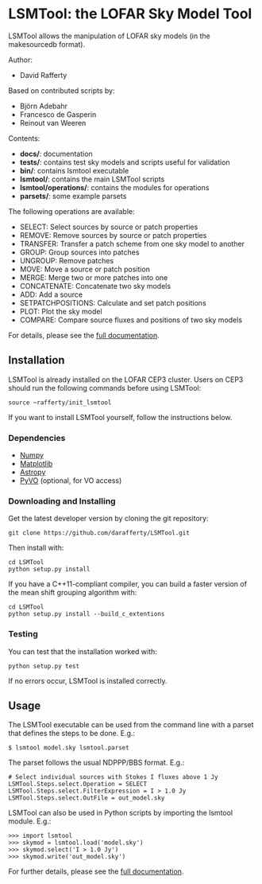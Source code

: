 LSMTool: the LOFAR Sky Model Tool
=================================

LSMTool allows the manipulation of LOFAR sky models (in the makesourcedb format).

Author:
* David Rafferty

Based on contributed scripts by:
* Björn Adebahr
* Francesco de Gasperin
* Reinout van Weeren

Contents:
* __docs/__: documentation
* __tests/__: contains test sky models and scripts useful for validation
* __bin/__: contains lsmtool executable
* __lsmtool/__: contains the main LSMTool scripts
* __lsmtool/operations/__: contains the modules for operations
* __parsets/__: some example parsets


The following operations are available:
* SELECT: Select sources by source or patch properties
* REMOVE: Remove sources by source or patch properties
* TRANSFER: Transfer a patch scheme from one sky model to another
* GROUP: Group sources into patches
* UNGROUP: Remove patches
* MOVE: Move a source or patch position
* MERGE: Merge two or more patches into one
* CONCATENATE: Concatenate two sky models
* ADD: Add a source
* SETPATCHPOSITIONS: Calculate and set patch positions
* PLOT: Plot the sky model
* COMPARE: Compare source fluxes and positions of two sky models

For details, please see the [full documentation](http://www.astron.nl/citt/lsmtool).

Installation
------------

LSMTool is already installed on the LOFAR CEP3 cluster. Users on CEP3
should run the following commands before using LSMTool:

    source ~rafferty/init_lsmtool

If you want to install LSMTool yourself, follow the instructions below.

### Dependencies

* [Numpy](http://www.numpy.org)
* [Matplotlib](http://www.matplotlib.org)
* [Astropy](http://www.astropy.org)
* [PyVO](http://pyvo.readthedocs.org) (optional, for VO access)

### Downloading and Installing

Get the latest developer version by cloning the git repository:

    git clone https://github.com/darafferty/LSMTool.git

Then install with:

    cd LSMTool
    python setup.py install

If you have a C++11-compliant compiler, you can build a faster
version of the mean shift grouping algorithm with:

    cd LSMTool
    python setup.py install --build_c_extentions

### Testing

You can test that the installation worked with:

    python setup.py test

If no errors occur, LSMTool is installed correctly.


Usage
-----

The LSMTool executable can be used from the command line with a parset that defines the steps
to be done. E.g.:

    $ lsmtool model.sky lsmtool.parset

The parset follows the usual NDPPP/BBS format. E.g.:

    # Select individual sources with Stokes I fluxes above 1 Jy
    LSMTool.Steps.select.Operation = SELECT
    LSMTool.Steps.select.FilterExpression = I > 1.0 Jy
    LSMTool.Steps.select.OutFile = out_model.sky

LSMTool can also be used in Python scripts by importing the lsmtool module. E.g.:

    >>> import lsmtool
    >>> skymod = lsmtool.load('model.sky')
    >>> skymod.select('I > 1.0 Jy')
    >>> skymod.write('out_model.sky')

For further details, please see the [full documentation](http://www.astron.nl/citt/lsmtool).
